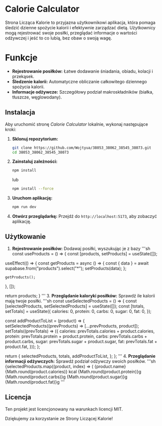 # Calorie Calculator

Strona Licząca Kalorie to przyjazna użytkownikowi aplikacja, która pomaga śledzić dzienne spożycie kalorii i efektywnie zarządzać dietą. Użytkownicy mogą rejestrować swoje posiłki, przeglądać informacje o wartości odżywczej i jeść to co lubią, bez obaw o swoją wagę.

# Funkcje
- **Rejestrowanie posiłków:** Łatwe dodawanie śniadania, obiadu, kolacji i przekąsek.
- **Śledzenie kalorii:** Automatyczne obliczanie całkowitego dziennego spożycia kalorii.
- **Informacje odżywcze:** Szczegółowy podział makroskładników (białka, tłuszcze, węglowodany).

## Instalacja
Aby uruchomić stronę *Calorie Calculator* lokalnie, wykonaj następujące kroki:

1. **Sklonuj repozytorium:**
    ```sh
    git clone https://github.com/Wojtyua/38053_38062_38545_38073.git
    cd 38053_38062_38545_38073
    ```

2. **Zainstaluj zależności:**
    ```sh
    npm install
    ```
    lub
    ```sh
    npm install --force
    ```

3. **Uruchom aplikację:**
    ```sh
    npm run dev
    ```

4. **Otwórz przeglądarkę:**
    Przejdź do `http://localhost:5173`, aby zobaczyć aplikację.


## Użytkowanie
1. **Rejestrowanie posiłków:** Dodawaj posiłki, wyszukując je z bazy
'''sh
const useProducts = () => {
  const [products, setProducts] = useState([]);

  useEffect(() => {
    const getProducts = async () => {
      const { data } = await supabase.from("products").select("*");
      setProducts(data);
    };

    getProducts();
  }, []);

  return products;
}
'''
3. **Przeglądanie kaloryki posiłków:** Sprawdź ile kalorii mają twoje posiłki.
'''sh
const useSelectedProducts = () => {
  const [selectedProducts, setSelectedProducts] = useState([]);
  const [totals, setTotals] = useState({
    calories: 0,
    protein: 0,
    carbs: 0,
    sugar: 0,
    fat: 0,
  });

  const addProductToList = (product) => {
    setSelectedProducts((prevProducts) => [...prevProducts, product]);
    setTotals((prevTotals) => ({
      calories: prevTotals.calories + product.calories,
      protein: prevTotals.protein + product.protein,
      carbs: prevTotals.carbs + product.carbs,
      sugar: prevTotals.sugar + product.sugar,
      fat: prevTotals.fat + product.fat,
    }));
  };

  return {
    selectedProducts,
    totals,
    addProductToList,
  };
};
'''
4. **Przeglądanie informacji odżywczych:** Sprawdź podział odżywczy swoich posiłków.
'''sh
{selectedProducts.map((product, index) => (
            <tr className="capitalize bg-white even:bg-gray-50" key={index}>
              <td className="py-2 px-4 border-b border-gray-200">{product.name}</td>
              <td className="py-2 px-4 border-b border-gray-200">{Math.round(product.calories)} kcal</td>
              <td className="py-2 px-4 border-b border-gray-200">{Math.round(product.protein)}g</td>
              <td className="py-2 px-4 border-b border-gray-200">{Math.round(product.carbs)}g</td>
              <td className="py-2 px-4 border-b border-gray-200">{Math.round(product.sugar)}g</td>
              <td className="py-2 px-4 border-b border-gray-200">{Math.round(product.fat)}g</td>
            </tr>
            '''


## Licencja
Ten projekt jest licencjonowany na warunkach licencji MIT.

Dziękujemy za korzystanie ze Strony Liczącej Kalorie!
